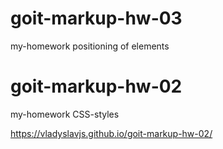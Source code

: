 # goit-markup-hw-03
my-homework
positioning of elements


# goit-markup-hw-02

my-homework
CSS-styles

https://vladyslavjs.github.io/goit-markup-hw-02/
